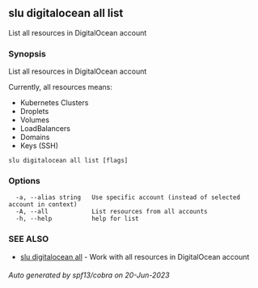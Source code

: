 ## slu digitalocean all list

List all resources in DigitalOcean account

### Synopsis

List all resources in DigitalOcean account

Currently, all resources means:

- Kubernetes Clusters
- Droplets
- Volumes
- LoadBalancers
- Domains
- Keys (SSH)


```
slu digitalocean all list [flags]
```

### Options

```
  -a, --alias string   Use specific account (instead of selected account in context)
  -A, --all            List resources from all accounts
  -h, --help           help for list
```

### SEE ALSO

* [slu digitalocean all](slu_digitalocean_all.md)	 - Work with all resources in DigitalOcean account

###### Auto generated by spf13/cobra on 20-Jun-2023
